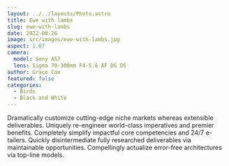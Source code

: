 ```yaml
---
layout: ../../layouts/Photo.astro
title: Ewe with lambs
slug: ewe-with-lambs
date: 2022-08-26
image: src/images/ewe-with-lambs.jpg
aspect: 1.67
camera:
  model: Sony A57
  lens: Sigma 70-300mm F4-5.6 AF DG OS
author: Grace Cox
featured: false
categories:
  - Birds
  - Black and White
---
```


Dramatically customize cutting-edge niche markets whereas extensible deliverables. Uniquely re-engineer world-class imperatives and premier benefits. Completely simplify impactful core competencies and 24/7 e-tailers. Quickly disintermediate fully researched deliverables via maintainable opportunities. Compellingly actualize error-free architectures via top-line models.
